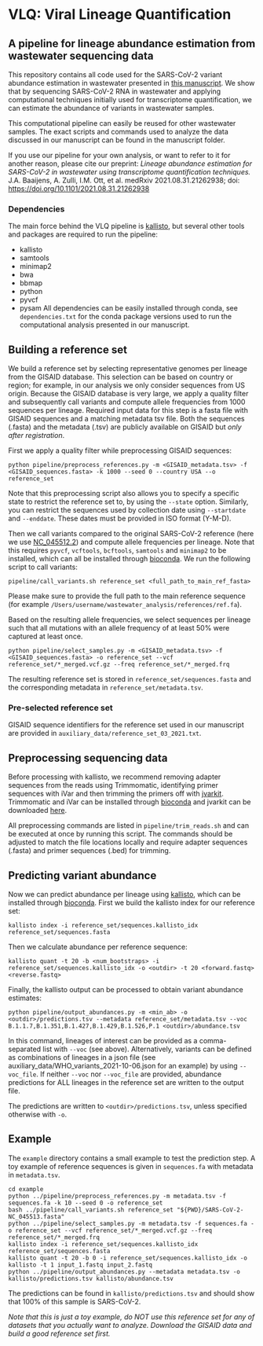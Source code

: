 # VLQ: Viral Lineage Quantification
## A pipeline for lineage abundance estimation from wastewater sequencing data

This repository contains all code used for the SARS-CoV-2 variant abundance estimation in wastewater presented in [this manuscript](https://doi.org/10.1101/2021.08.31.21262938).
We show that by sequencing SARS-CoV-2 RNA in wastewater and applying
computational techniques initially used for transcriptome quantification, we can
estimate the abundance of variants in wastewater samples.

This computational pipeline can easily be reused for other wastewater samples.
The exact scripts and commands used to analyze the data discussed in our
manuscript can be found in the manuscript folder.

If you use our pipeline for your own analysis, or want to refer to it for another reason, please cite our preprint:
*Lineage abundance estimation for SARS-CoV-2 in wastewater using transcriptome quantification techniques.* J.A. Baaijens, A. Zulli, I.M. Ott, et al. medRxiv 2021.08.31.21262938; doi: https://doi.org/10.1101/2021.08.31.21262938

### Dependencies

The main force behind the VLQ pipeline is [kallisto](https://pachterlab.github.io/kallisto/about), but several other tools and packages are required to run the pipeline:
- kallisto
- samtools
- minimap2
- bwa
- bbmap
- python
- pyvcf
- pysam
All dependencies can be easily installed through conda, see `dependencies.txt` for the conda package versions used to run the computational analysis presented in our manuscript.


## Building a reference set
We build a reference set by selecting representative genomes per lineage from
the GISAID database. This selection can be based on country or region; for
example, in our analysis we only consider sequences from US origin. Because the
GISAID database is very large, we apply a quality filter and subsequently
call variants and compute allele frequencies from 1000 sequences per lineage.
Required input data for this step is a fasta file with GISAID sequences and a
matching metadata tsv file. Both the sequences (.fasta) and the metadata (.tsv)
are publicly available on GISAID but *only after registration*.

First we apply a quality filter while preprocessing GISAID sequences:

    python pipeline/preprocess_references.py -m <GISAID_metadata.tsv> -f <GISAID_sequences.fasta> -k 1000 --seed 0 --country USA --o reference_set   

Note that this preprocessing script also allows you to specify a specific state
to restrict the reference set to, by using the `--state` option.
Similarly, you can restrict the sequences used by collection date using
`--startdate` and `--enddate`.
These dates must be provided in ISO format (Y-M-D).

Then we call variants compared to the original SARS-CoV-2 reference (here we use
[NC_045512.2](https://www.ncbi.nlm.nih.gov/nuccore/NC_045512))
and compute allele frequencies per lineage. Note that this requires
`pyvcf`, `vcftools`, `bcftools`, `samtools` and `minimap2` to be installed, which
can all be installed through [bioconda](http://bioconda.github.io).
We run the following script to call variants:

    pipeline/call_variants.sh reference_set <full_path_to_main_ref_fasta>

Please make sure to provide the full path to the main reference sequence
(for example `/Users/username/wastewater_analysis/references/ref.fa`).

Based on the resulting allele frequencies, we select sequences per lineage such that all
mutations with an allele frequency of at least 50% were captured at least once.

    python pipeline/select_samples.py -m <GISAID_metadata.tsv> -f <GISAID_sequences.fasta> -o reference_set --vcf reference_set/*_merged.vcf.gz --freq reference_set/*_merged.frq

The resulting reference set is stored in `reference_set/sequences.fasta` and
the corresponding metadata in `reference_set/metadata.tsv`.

### Pre-selected reference set
GISAID sequence identifiers for the reference set used in our manuscript are
provided in `auxiliary_data/reference_set_03_2021.txt`.


## Preprocessing sequencing data
Before processing with kallisto, we recommend removing adapter sequences from
the reads using Trimmomatic, identifying primer sequences with iVar and then
trimming the primers off with [jvarkit](http://lindenb.github.io/jvarkit/Biostar84452).
Trimmomatic and iVar can be installed through [bioconda](http://bioconda.github.io)
and jvarkit can be downloaded [here](http://lindenb.github.io/jvarkit/Biostar84452).

All preprocessing commands are listed in `pipeline/trim_reads.sh` and can be
executed at once by running this script. The commands should be adjusted to
match the file locations locally and require adapter sequences (.fasta) and
primer sequences (.bed) for trimming.

## Predicting variant abundance
Now we can predict abundance per lineage using
[kallisto](https://pachterlab.github.io/kallisto/about), which can be
installed through [bioconda](http://bioconda.github.io).
First we build the kallisto index for our reference set:

    kallisto index -i reference_set/sequences.kallisto_idx reference_set/sequences.fasta

Then we calculate abundance per reference sequence:

    kallisto quant -t 20 -b <num_bootstraps> -i reference_set/sequences.kallisto_idx -o <outdir> -t 20 <forward.fastq> <reverse.fastq>

Finally, the kallisto output can be processed to obtain variant abundance estimates:

    python pipeline/output_abundances.py -m <min_ab> -o <outdir>/predictions.tsv --metadata reference_set/metadata.tsv --voc B.1.1.7,B.1.351,B.1.427,B.1.429,B.1.526,P.1 <outdir>/abundance.tsv

In this command, lineages of interest can be provided as a comma-separated list with
`--voc` (see above).
Alternatively, variants can be defined as combinations of lineages in a json file
(see auxiliary_data/WHO_variants_2021-10-06.json for an example) by using `--voc_file`.
If neither `--voc` nor `--voc_file` are provided, abundance predictions for ALL lineages
in the reference set are written to the output file.

The predictions are written to `<outdir>/predictions.tsv`, unless specified otherwise with `-o`.


## Example

The `example` directory contains a small example to test the prediction step.
A toy example of reference sequences is given in `sequences.fa` with metadata in
`metadata.tsv`.

    cd example
    python ../pipeline/preprocess_references.py -m metadata.tsv -f sequences.fa -k 10 --seed 0 -o reference_set
    bash ../pipeline/call_variants.sh reference_set "${PWD}/SARS-CoV-2-NC_045513.fasta"
    python ../pipeline/select_samples.py -m metadata.tsv -f sequences.fa -o reference_set --vcf reference_set/*_merged.vcf.gz --freq reference_set/*_merged.frq
    kallisto index -i reference_set/sequences.kallisto_idx reference_set/sequences.fasta
    kallisto quant -t 20 -b 0 -i reference_set/sequences.kallisto_idx -o kallisto -t 1 input_1.fastq input_2.fastq
    python ../pipeline/output_abundances.py --metadata metadata.tsv -o kallisto/predictions.tsv kallisto/abundance.tsv

The predictions can be found in `kallisto/predictions.tsv` and should show that
100% of this sample is SARS-CoV-2.

*Note that this is just a toy example, do NOT use this reference set for any of
datasets that you actually want to analyze. Download the GISAID data and build
a good reference set first.*
